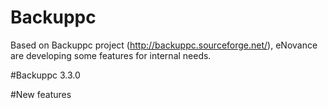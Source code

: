 Backuppc
========

Based on Backuppc project (http://backuppc.sourceforge.net/), eNovance are developing some features for internal needs.

#Backuppc 3.3.0


#New features
